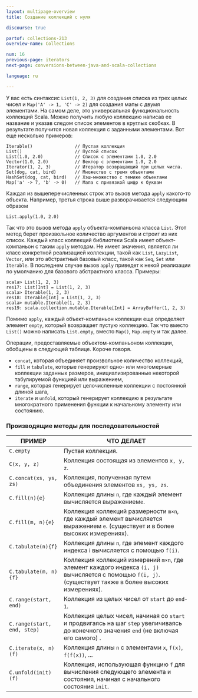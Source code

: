 ```yaml
---
layout: multipage-overview
title: Создание коллекций с нуля

discourse: true

partof: collections-213
overview-name: Collections

num: 16
previous-page: iterators
next-page: conversions-between-java-and-scala-collections

language: ru

---
```


У вас есть синтаксис `List(1, 2, 3)` для создания списка из трех целых чисел и `Map('A' -> 1, 'C' -> 2)` для создания мапы с двумя элементами. На самом деле, это универсальная функциональность коллекций Scala. Можно получить любую коллекцию написав ее название и указав следом список элементов в круглых скобках. В результате получится новая коллекция с заданными элементами. Вот еще несколько примеров:

    Iterable()                // Пустая коллекция
    List()                    // Пустой список
    List(1.0, 2.0)            // Список с элементами 1.0, 2.0
    Vector(1.0, 2.0)          // Вектор с элементами 1.0, 2.0
    Iterator(1, 2, 3)         // Итератор возвращающий три целых числа.
    Set(dog, cat, bird)       // Множество с тремя объектами
    HashSet(dog, cat, bird)   // Хэш-множество с темиже объектами
    Map('a' -> 7, 'b' -> 0)   // Мапа с привязкой цифр к буквам

Каждая из вышеперечисленных строк это вызов метода `apply` какого-то объекта. Например, третья строка выше разворачивается следующим образом

    List.apply(1.0, 2.0)

Так что это вызов метода `apply` объекта-компаньона класса `List`. Этот метод берет произвольное количество аргументов и строит из них список. Каждый класс коллекций библиотеки Scala имеет объект-компаньон с таким `apply` методом. Не имеет значения, является ли класс конкретной реализацией коллекции, такой как `List`, `LazyList`, `Vector`, или это абстрактный базовый класс, такой как `Seq`, `Set` или `Iterable`. В последнем случае вызов `apply` приведет к некой реализации по умолчанию для базового абстрактного класса. Примеры:

    scala> List(1, 2, 3)
    res17: List[Int] = List(1, 2, 3)
    scala> Iterable(1, 2, 3)
    res18: Iterable[Int] = List(1, 2, 3)
    scala> mutable.Iterable(1, 2, 3)
    res19: scala.collection.mutable.Iterable[Int] = ArrayBuffer(1, 2, 3)

Помимо `apply`, каждый объект-компаньон коллекции еще определяет элемент `empty`, который возвращает пустую коллекцию. Так что вместо `List()` можно написать `List.empty`, вместо `Map()`, `Map.empty` и так далее.

Операции, предоставляемые объектом-компаньоном коллекции, обобщены в следующей таблице. Короче говоря.

* `concat`, которая объединяет произвольное количество коллекций,
* `fill` и `tabulate`, которые генерируют одно- или многомерные коллекции заданных размеров, инициализированные некоторой табулируемой функцией или выражением,
* `range`, которая генерирует целочисленные коллекции с постоянной длиной шага,
* `iterate` и `unfold`, который генерирует коллекцию в результате многократного применения функции к начальному элементу или состоянию.

### Производящие методы для последовательностей

| ПРИМЕР  	  	        | ЧТО ДЕЛАЕТ				     |
| ------       	       	    | ------					     |
|  `C.empty`         	    | Пустая коллекция. |
|  `C(x, y, z)`      	    | Коллекция состоящая из элементов `x, y, z`. |
|  `C.concat(xs, ys, zs)`   | Коллекция, полученная путем объединения элементов `xs, ys, zs`. |
|  `C.fill(n){e}`      	    | Коллекция длины `n`, где каждый элемент вычисляется выражением`e`. |
|  `C.fill(m, n){e}`        | Коллекция коллекций размерности `m×n`, где каждый элемент вычисляется выражением `e`. (существует и в более высоких измерениях). |
|  `C.tabulate(n){f}`       | Коллекция длины `n`, где элемент каждого индекса i вычисляется с помощью `f(i)`.  |
|  `C.tabulate(m, n){f}`    | Коллекция коллекций измерений `m×n`, где элемент каждого индекса `(i, j)` вычисляется с помощью `f(i, j)`. (существует также в более высоких измерениях). |
|  `C.range(start, end)`    | Коллекция из целых чисел от `start` до `end-1`. |
|  `C.range(start, end, step)`| Коллекция целых чисел, начиная со `start` и продвигаясь на шаг `step` увеличиваясь до конечного значения `end` (не включая его самого) .  |
|  `C.iterate(x, n)(f)`     | Коллекция длины `n` с элементами `x`, `f(x)`, `f(f(x))`, ... |
|  `C.unfold(init)(f)`      | Коллекция, использующая функцию `f` для вычисления следующего элемента и состояния, начиная с начального состояния `init`.|
